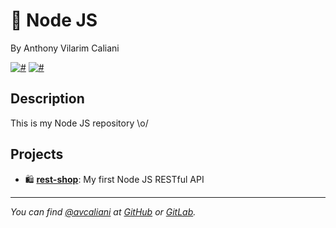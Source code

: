 # 🦉 Node JS
By Anthony Vilarim Caliani

[![#](https://img.shields.io/badge/licence-MIT-blue.svg)](#) [![#](https://img.shields.io/badge/node-LTS-green.svg)](#)

## Description
This is my Node JS repository \o/

## Projects

- 🛍 **[rest-shop](rest-shop/README.md)**: My first Node JS RESTful API

---

_You can find [@avcaliani](#) at [GitHub](https://github.com/avcaliani) or [GitLab](https://gitlab.com/avcaliani)._
